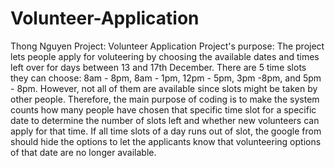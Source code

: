 # Volunteer-Application
Thong Nguyen
Project: Volunteer Application
Project's purpose: The project lets people apply for voluteering by choosing the available dates and times left over for days 
between 13 and 17th December. There are 5 time slots they can choose: 8am - 8pm, 8am - 1pm, 12pm - 5pm, 3pm -8pm, and 5pm - 8pm.
However, not all of them are available since slots might be taken by other people. Therefore, the main purpose of coding is to
make the system counts how many people have chosen that specific time slot for a specific date to determine the number of slots left
and whether new volunteers can apply for that time. If all time slots of a day runs out of slot, the google from should hide the options to let the applicants know that volunteering options of that date are no longer available.

